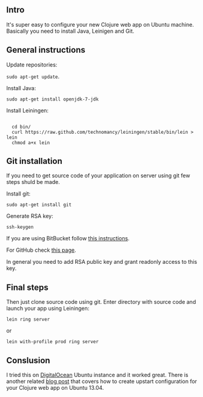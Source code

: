 <!--
name: Configure Clojure web app to run on Ubuntu 13.04
description:  Short guide how to deploy Clojure web app on Ubuntu 13.04 with HTTPS support with almost no cost
author: Anton Podviaznikov
author_email: anton@hashobject.com
author_url: http://hashobject.com/team/anton
author_github: podviaznikov
author_twitter: podviaznikov
author_avatar: /images/anton-avatar.png
location: Buenos Aires, Argentina
date_created: 2013-09-16
date_modified: 2013-09-16
date_published: 2013-09-16
headline:
in_language: en
keywords: clojure web app, ubuntu 13.04, Digital Ocean, leiningen, git
discussion_url: https://github.com/hashobject/blog.hashobject.com/issues/9
canonical_url: http://blog.hashobject.com/clojure-webapp-on-ubuntu-13.04
-->
## Intro

It's super easy to configure your new Clojure web app on Ubuntu machine.
Basically you need to install Java, Leinigen and Git.


## General instructions

Update repositories:

`sudo apt-get update`.

Install Java:

`sudo apt-get install openjdk-7-jdk`

Install Leiningen:

```shell

  cd bin/
  curl https://raw.github.com/technomancy/leiningen/stable/bin/lein > lein
  chmod a+x lein

```

## Git installation

If you need to get source code of your application on server using git few steps shuld be made.

Install git:

`sudo apt-get install git`

Generate RSA key:

`ssh-keygen`

If you are using BitBucket follow [this instructions](https://confluence.atlassian.com/pages/viewpage.action?pageId=270827678).

For GitHub check [this page](https://help.github.com/articles/generating-ssh-keys).

In general you need to add RSA public key and grant readonly access to this key.


## Final steps

Then just clone source code using git. Enter directory with source code and launch your app using
Leiningen:

`
lein ring server
`

or

`
lein with-profile prod ring server
`


## Conslusion

I tried this on [DigitalOcean](http://digitalocean.com) Ubuntu instance and it worked great.
There is another related [blog post](http://blog.hashobject.com/upstart-configuration-for-clojure-apps/)
that covers how to create upstart configuration for your Clojure web app on Ubuntu 13.04.
